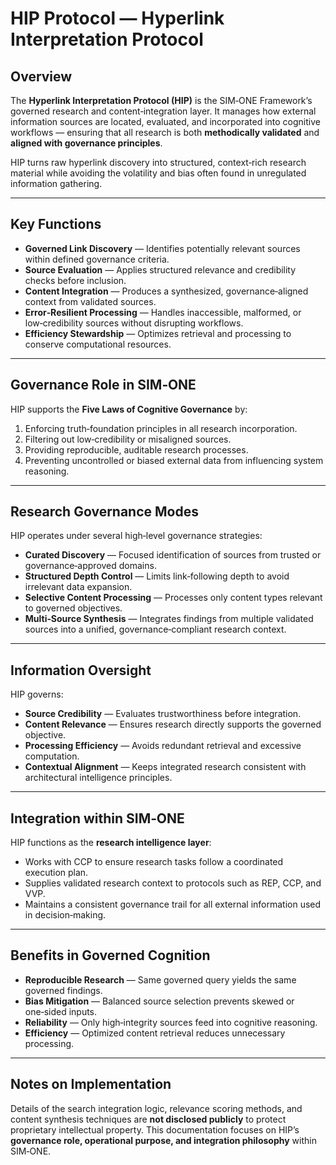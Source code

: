 # HIP Protocol — Hyperlink Interpretation Protocol

## Overview

The **Hyperlink Interpretation Protocol (HIP)** is the SIM‑ONE Framework’s governed research and content‑integration layer.
It manages how external information sources are located, evaluated, and incorporated into cognitive workflows — ensuring that all research is both **methodically validated** and **aligned with governance principles**.

HIP turns raw hyperlink discovery into structured, context‑rich research material while avoiding the volatility and bias often found in unregulated information gathering.

---

## Key Functions

* **Governed Link Discovery** — Identifies potentially relevant sources within defined governance criteria.
* **Source Evaluation** — Applies structured relevance and credibility checks before inclusion.
* **Content Integration** — Produces a synthesized, governance‑aligned context from validated sources.
* **Error‑Resilient Processing** — Handles inaccessible, malformed, or low‑credibility sources without disrupting workflows.
* **Efficiency Stewardship** — Optimizes retrieval and processing to conserve computational resources.

---

## Governance Role in SIM‑ONE

HIP supports the **Five Laws of Cognitive Governance** by:

1. Enforcing truth‑foundation principles in all research incorporation.
2. Filtering out low‑credibility or misaligned sources.
3. Providing reproducible, auditable research processes.
4. Preventing uncontrolled or biased external data from influencing system reasoning.

---

## Research Governance Modes

HIP operates under several high‑level governance strategies:

* **Curated Discovery** — Focused identification of sources from trusted or governance‑approved domains.
* **Structured Depth Control** — Limits link‑following depth to avoid irrelevant data expansion.
* **Selective Content Processing** — Processes only content types relevant to governed objectives.
* **Multi‑Source Synthesis** — Integrates findings from multiple validated sources into a unified, governance‑compliant research context.

---

## Information Oversight

HIP governs:

* **Source Credibility** — Evaluates trustworthiness before integration.
* **Content Relevance** — Ensures research directly supports the governed objective.
* **Processing Efficiency** — Avoids redundant retrieval and excessive computation.
* **Contextual Alignment** — Keeps integrated research consistent with architectural intelligence principles.

---

## Integration within SIM‑ONE

HIP functions as the **research intelligence layer**:

* Works with CCP to ensure research tasks follow a coordinated execution plan.
* Supplies validated research context to protocols such as REP, CCP, and VVP.
* Maintains a consistent governance trail for all external information used in decision‑making.

---

## Benefits in Governed Cognition

* **Reproducible Research** — Same governed query yields the same governed findings.
* **Bias Mitigation** — Balanced source selection prevents skewed or one‑sided inputs.
* **Reliability** — Only high‑integrity sources feed into cognitive reasoning.
* **Efficiency** — Optimized content retrieval reduces unnecessary processing.

---

## Notes on Implementation

Details of the search integration logic, relevance scoring methods, and content synthesis techniques are **not disclosed publicly** to protect proprietary intellectual property.
This documentation focuses on HIP’s **governance role, operational purpose, and integration philosophy** within SIM‑ONE.
